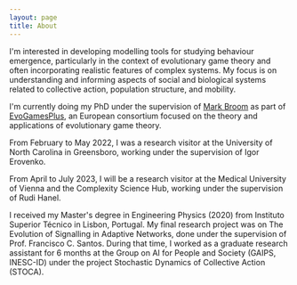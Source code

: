 ```yaml
---
layout: page
title: About
---
```


<p>I'm interested in developing modelling tools for studying behaviour emergence, particularly in the context of evolutionary game theory and often incorporating realistic features of complex systems. My focus is on understanding and informing aspects of social and biological systems related to collective action, population structure, and mobility. 
  </p>

<p>I'm currently doing my PhD under the supervision of <a href="http://www.staff.city.ac.uk/mark.broom/index.html#" target="_blank">Mark Broom</a> as part of <a href="https://evogamesplus.eu" target="_blank">EvoGamesPlus</a>, an European consortium focused on the theory and applications of evolutionary game theory.
  </p>
  
<p> From February to May 2022, I was a research visitor at the University of North Carolina in Greensboro, working under the supervision of Igor Erovenko. 
  <p/>
  
 <p> From April to July 2023, I will be a research visitor at the Medical University of Vienna and the Complexity Science Hub, working under the supervision of Rudi Hanel.
  <p/>

<p> I received my Master's degree in Engineering Physics (2020) from Instituto Superior Técnico in Lisbon, Portugal. My final research project was on The Evolution of Signalling in Adaptive Networks, done under the supervision of Prof. Francisco C. Santos. During that time, I worked as a graduate research assistant for 6 months at the Group on AI for People and Society (GAIPS, INESC-ID) under the project Stochastic Dynamics of Collective Action (STOCA).
  <p/>
 
